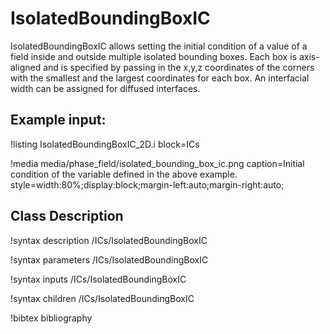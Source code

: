 # IsolatedBoundingBoxIC

IsolatedBoundingBoxIC allows setting the initial condition of a value of a field inside and outside
multiple isolated bounding boxes. Each box is axis-aligned and is specified by passing in the x,y,z
coordinates of the corners with the smallest and the largest coordinates for each box. An interfacial
width can be assigned for diffused interfaces.   

## Example input:

!listing IsolatedBoundingBoxIC_2D.i block=ICs

!media media/phase_field/isolated_bounding_box_ic.png
       caption=Initial condition of the variable defined in the above example.
       style=width:80%;display:block;margin-left:auto;margin-right:auto;

## Class Description

!syntax description /ICs/IsolatedBoundingBoxIC

!syntax parameters /ICs/IsolatedBoundingBoxIC

!syntax inputs /ICs/IsolatedBoundingBoxIC

!syntax children /ICs/IsolatedBoundingBoxIC

!bibtex bibliography
